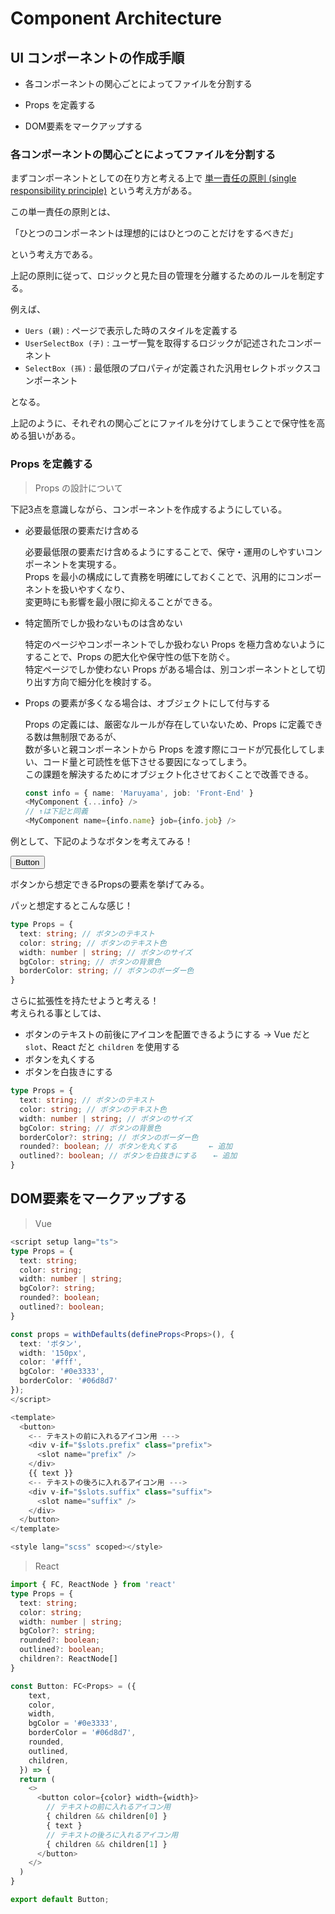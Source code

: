 # Component Architecture

## UI コンポーネントの作成手順

- <p class="fw-bold cyber-color">各コンポーネントの関心ごとによってファイルを分割する</p>

- <p class="fw-bold cyber-color">Props を定義する</p>

- <p class="fw-bold cyber-color">DOM要素をマークアップする</p>

### 各コンポーネントの関心ごとによってファイルを分割する

まずコンポーネントとしての在り方と考える上で [単一責任の原則 (single responsibility principle)](https://ja.reactjs.org/docs/thinking-in-react.html#step-1-break-the-ui-into-a-component-hierarchy) という考え方がある。  

この単一責任の原則とは、  
<p class="fw-bold cyber-color">「ひとつのコンポーネントは理想的にはひとつのことだけをするべきだ」</p>
という考え方である。  

上記の原則に従って、ロジックと見た目の管理を分離するためのルールを制定する。  

例えば、

- `Uers (親)`           : ページで表示した時のスタイルを定義する
- `UserSelectBox (子)`  : ユーザ一覧を取得するロジックが記述されたコンポーネント
- `SelectBox (孫)`      : 最低限のプロパティが定義された汎用セレクトボックスコンポーネント

となる。  

上記のように、それぞれの関心ごとにファイルを分けてしまうことで保守性を高める狙いがある。  

### Props を定義する

> Props の設計について

下記3点を意識しながら、コンポーネントを作成するようにしている。  

- <p class="fw-bold cyber-color">必要最低限の要素だけ含める</p>

  必要最低限の要素だけ含めるようにすることで、保守・運用のしやすいコンポーネントを実現する。  
  Props を最小の構成にして責務を明確にしておくことで、汎用的にコンポーネントを扱いやすくなり、  
  変更時にも影響を最小限に抑えることができる。

- <p class="fw-bold cyber-color">特定箇所でしか扱わないものは含めない</p>

  特定のページやコンポーネントでしか扱わない Props を極力含めないようにすることで、Props の肥大化や保守性の低下を防ぐ。  
  特定ページでしか使わない Props がある場合は、別コンポーネントとして切り出す方向で細分化を検討する。

- <p class="fw-bold cyber-color">Props の要素が多くなる場合は、オブジェクトにして付与する</p>

  Props の定義には、厳密なルールが存在していないため、Props に定義できる数は無制限であるが、  
  数が多いと親コンポーネントから Props を渡す際にコードが冗長化してしまい、コード量と可読性を低下させる要因になってしまう。  
  この課題を解決するためにオブジェクト化させておくことで改善できる。  

  ```ts
  const info = { name: 'Maruyama', job: 'Front-End' }
  <MyComponent {...info} />
  // ↑は下記と同義
  <MyComponent name={info.name} job={info.job} />
  ```

例として、下記のようなボタンを考えてみる！  

<div class="grid-block-center">
  <button class="grid-content cyber-btn">Button</button>  
</div>

ボタンから想定できるPropsの要素を挙げてみる。  

パッと想定するとこんな感じ！
```ts
type Props = {
  text: string; // ボタンのテキスト
  color: string; // ボタンのテキスト色
  width: number | string; // ボタンのサイズ
  bgColor: string; // ボタンの背景色
  borderColor: string; // ボタンのボーダー色
}
```

さらに拡張性を持たせようと考える！  
考えられる事としては、

- ボタンのテキストの前後にアイコンを配置できるようにする → Vue だと `slot`、React だと `children` を使用する
- ボタンを丸くする
- ボタンを白抜きにする

```ts
type Props = {
  text: string; // ボタンのテキスト
  color: string; // ボタンのテキスト色
  width: number | string; // ボタンのサイズ
  bgColor: string; // ボタンの背景色
  borderColor?: string; // ボタンのボーダー色
  rounded?: boolean; // ボタンを丸くする       ← 追加
  outlined?: boolean; // ボタンを白抜きにする　  ← 追加
}
```

## DOM要素をマークアップする

> Vue

```ts
<script setup lang="ts">
type Props = {
  text: string;
  color: string;
  width: number | string;
  bgColor?: string;
  rounded?: boolean;
  outlined?: boolean;
}

const props = withDefaults(defineProps<Props>(), {
  text: 'ボタン',
  width: '150px',
  color: '#fff',
  bgColor: '#0e3333',
  borderColor: '#06d8d7'
});
</script>

<template>
  <button>
    <-- テキストの前に入れるアイコン用 --->
    <div v-if="$slots.prefix" class="prefix">
      <slot name="prefix" />
    </div>
    {{ text }}
    <-- テキストの後ろに入れるアイコン用 --->
    <div v-if="$slots.suffix" class="suffix">
      <slot name="suffix" />
    </div>
  </button>
</template>

<style lang="scss" scoped></style>
```

> React 

```ts
import { FC, ReactNode } from 'react'
type Props = {
  text: string;
  color: string;
  width: number | string;
  bgColor?: string;
  rounded?: boolean;
  outlined?: boolean;
  children?: ReactNode[]
}

const Button: FC<Props> = ({ 
    text, 
    color, 
    width, 
    bgColor = '#0e3333',
    borderColor = '#06d8d7',
    rounded, 
    outlined, 
    children, 
  }) => {
  return (
    <>
      <button color={color} width={width}>
        // テキストの前に入れるアイコン用
        { children && children[0] }
        { text }
        // テキストの後ろに入れるアイコン用
        { children && children[1] }
      </button>
    </>
  )
}

export default Button;
```







